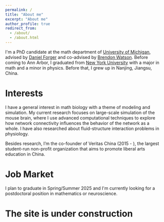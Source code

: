 ```yaml
---
permalink: /
title: "About me"
excerpt: "About me"
author_profile: true
redirect_from: 
  - /about/
  - /about.html
---
```


I'm a PhD candidate at the math department of [University of Michigan](https://lsa.umich.edu/math/graduates/GraduateStudentHandbook/applied-and-interdisciplinary-mathematics--aim-.html), advised by [Daniel Forger](https://websites.umich.edu/~forger/) and co-advised by [Brendon Watson](https://sites.google.com/view/watsonlab/home). Before coming to Ann Arbor, I graduated from [New York University](https://math.nyu.edu/dynamic/) with a major in math and a minor in physics. Before that, I grew up in Nanjing, Jiangsu, China. 

Interests
======
I have a general interest in math biology with a theme of modeling and simulation. My current research focuses on large-scale simulation of the mouse brain, where I use advanced computational techniques to explore how network connectivity influences the behavior of the network as a whole. I have also researched about fluid-structure interaction problems in physiology. 

Besides research, I’m the co-founder of Veritas China (2015 - ), the largest student-run non-profit organization that aims to promote liberal arts education in China.

Job Market
======
I plan to graduate in Spring/Summer 2025 and I'm currently looking for a postdoctoral position in mathematics or neuroscience.


The site is under construction
======

